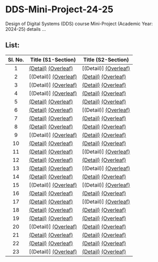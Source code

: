 # DDS-Mini-Project-24-25
Design of Digital Systems (DDS) course Mini-Project (Academic Year: 2024-25) details ...

## List:

| Sl. No. | Title (S1-Section) | Title (S2-Section) |
| :---: | --- | --- |
| 1 | [(Detail)](https://github.com/Akshat-Bharara/S1-T1-Reed-Solomon-Codes) [(Overleaf)](https://www.overleaf.com/project/66f83fdaa7ab13ae4c46ac32) | [(Detail)] [(Overleaf)](https://www.overleaf.com/project/66f8408dfe9c6060f4f4bd0a) |
| 2 | [(Detail)] [(Overleaf)](https://www.overleaf.com/project/66f83fe5aa38c4286de52d8b) | [(Detail)](https://github.com/Sravanthi355/S2_T2) [(Overleaf)](https://www.overleaf.com/project/66f84094cbf1a63e08de8ad7) |
| 3 | [(Detail)] [(Overleaf)](https://www.overleaf.com/project/66f83feefe9c6060f4f49e55) | [(Detail)](https://github.com/AJO248/DDS-Mini-Project-S2-T3) [(Overleaf)](https://www.overleaf.com/project/66f8409bfe9c6060f4f4bf5c) |
| 4 | [(Detail)] [(Overleaf)](https://www.overleaf.com/project/66f83ff6c6eb1ff4c30671a9) | [(Detail)](https://github.com/Puja-me/dds-mini-project_S2-T4) [(Overleaf)](https://www.overleaf.com/project/66f840a2cbf1a63e08de8f1b) |
| 5 | [(Detail)](https://github.com/UtsavBhamra/S1-T5-DDS-mini-project-DineFlow) [(Overleaf)](https://www.overleaf.com/project/66f83ffecbf1a63e08de6b02) | [(Detail)](https://github.com/mani5h-agarwal/S2-T5) [(Overleaf)](https://www.overleaf.com/project/66f840a80f9e207fe0723737) |
| 6 | [(Detail)](https://github.com/preranp/S1-T6) [(Overleaf)](https://www.overleaf.com/project/66f84005a7ab13ae4c46b2c1) | [(Detail)] [(Overleaf)](https://www.overleaf.com/project/66f840affb328954402c2dd8) |
| 7 | [(Detail)](https://github.com/shanjiv177/S1_T7_Interactive_Cricket_Like_Game_Simulator) [(Overleaf)](https://www.overleaf.com/project/66f8400cc6eb1ff4c306760b) | [(Detail)](https://github.com/rakshit-grg/S2-T7-SeatSmart) [(Overleaf)](https://www.overleaf.com/project/66f840b5fb2268efc4db0ead) |
| 8 | [(Detail)](https://github.com/vin06eet/S1-Team8) [(Overleaf)](https://www.overleaf.com/project/66f84012fe9c6060f4f4a404) | [(Detail)](https://github.com/VarshiniAdurti28/DDS_Project_S2-T8) [(Overleaf)](https://www.overleaf.com/project/66f840bc34b3c53668ae3563) |
| 9 | [(Detail)] [(Overleaf)](https://www.overleaf.com/project/66f84018aa38c4286de537ed) | [(Detail)](https://github.com/Padmavati-123/S2-T9) [(Overleaf)](https://www.overleaf.com/project/66f840c246c132e3bf40731a) |
| 10 | [(Detail)](https://github.com/aparkhi83/Elderly-Care-Monitoring-System-S1-10) [(Overleaf)](https://www.overleaf.com/project/66f8401f0f9e207fe07215bf) | [(Detail)](https://github.com/sharhaan89/S2-T10) [(Overleaf)](https://www.overleaf.com/project/66f840c9cbf1a63e08de944e) |
| 11 | [(Detail)](https://github.com/Vanshika-Mittal/S1-T11) [(Overleaf)](https://www.overleaf.com/project/66f84029cbf1a63e08de7516) | [(Detail)] [(Overleaf)](https://www.overleaf.com/project/66f840d0fe9c6060f4f4c62a) |
| 12 | [(Detail)](https://github.com/cs131-231nitk/DDS_Project-S1-T12) [(Overleaf)](https://www.overleaf.com/project/66f840d5e8c370707b43df4d) | [(Detail)](https://github.com/sai-147/S2_T12) [(Overleaf)](https://www.overleaf.com/project/66f8402fcbf1a63e08de7595) |
| 13 | [(Detail)](https://github.com/sblprateek05/S1-T13-Hardware-Implementation-of-Hashing-Algorithm) [(Overleaf)](https://www.overleaf.com/project/66f84037a7ab13ae4c46baee) | [(Detail)] [(Overleaf)](https://www.overleaf.com/project/66f840dbfe9c6060f4f4c880) |
| 14 | [(Detail)](https://github.com/shreyaslal/Team-S1-T14-for-DDS-Miniproject-) [(Overleaf)](https://www.overleaf.com/project/66f8403d0f9e207fe0722596) | [(Detail)](https://github.com/Mithun-144/S2-T14) [(Overleaf)](https://www.overleaf.com/project/66f840e1e8c370707b43e0b1) |
| 15 | [(Detail)] [(Overleaf)](https://www.overleaf.com/project/66f84044fb328954402c1182) | [(Detail)] [(Overleaf)](https://www.overleaf.com/project/66f840e834b3c53668ae3cdb) |
| 16 | [(Detail)](https://github.com/Sanjay-k7/DDS-S1-T-16) [(Overleaf)](https://www.overleaf.com/project/66f8404e34b3c53668ae2ad9) | [(Detail)](https://github.com/poolsgithub/DDS-mini-project-S2-T-16) [(Overleaf)](https://www.overleaf.com/project/66f840eecbf1a63e08de9c69) |
| 17 | [(Detail)](https://github.com/charuneyam/S1-T17-Prepaid-Smart-Energy-Management-System) [(Overleaf)](https://www.overleaf.com/project/66f84054fe9c6060f4f4aea6) | [(Detail)] [(Overleaf)](https://www.overleaf.com/project/66f840f506cec2bfc9b57d44) |
| 18 | [(Detail)](https://github.com/abhavyasri/An-Enhanced-Kavach-System-for-Train-Accident-Prevention_S1-T18) [(Overleaf)](https://www.overleaf.com/project/66f8405ce8c370707b43c97a) | [(Detail)](https://github.com/Sahiiil1406/S2_T18) [(Overleaf)](https://www.overleaf.com/project/66f840fafde6ee6c57c0bf9c) |
| 19 | [(Detail)](https://github.com/falconakhil/S1-T19-Small-Scale-Implementation-of-ChaCha20-Encrypter) [(Overleaf)](https://www.overleaf.com/project/66f84064a7ab13ae4c46c602) | [(Detail)](https://github.com/Rudranx/S2-T19-CasinoSlotMachine) [(Overleaf)](https://www.overleaf.com/project/66f84101a7ab13ae4c46dd77) |
| 20 | [(Detail)] [(Overleaf)](https://www.overleaf.com/project/66f8406bfe9c6060f4f4b416) | [(Detail)](https://github.com/praveenyadav2005/S2-T20) [(Overleaf)](https://www.overleaf.com/project/66f8410846c132e3bf408bab) |
| 21 | [(Detail)](https://github.com/Balagopal-nagulagama/S1-T21-Automated-delivery-locker-system) [(Overleaf)](https://www.overleaf.com/project/66f84071c6eb1ff4c3068c56) | [(Detail)](https://github.com/Srishti-K15/S2-T21) [(Overleaf)](https://www.overleaf.com/project/66f8410efe9c6060f4f4d6cf) |
| 22 | [(Detail)](https://github.com/sahchetan108/S1-T22-Digital-Fuel-Gauge-with-Advanced-Monitoring-Features) [(Overleaf)](https://www.overleaf.com/project/66f84077fe9c6060f4f4b67a) | [(Detail)](https://github.com/Kranthikiran2005/S2-T22) [(Overleaf)](https://www.overleaf.com/project/66f84114fb2268efc4db2a64) |
| 23 | [(Detail)] [(Overleaf)](https://www.overleaf.com/project/66f8407daa38c4286de54c2c) | [(Detail)](https://github.com/Manoj-Barki/DDS_Project_S2_T23) [(Overleaf)](https://www.overleaf.com/project/66f8411d34b3c53668ae46a3) |
